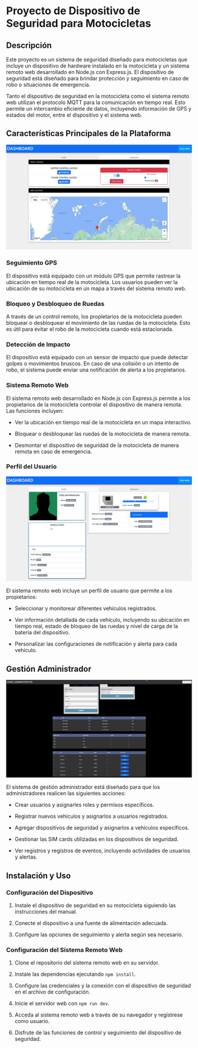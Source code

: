# Proyecto de Dispositivo de Seguridad para Motocicletas

## Descripción

Este proyecto es un sistema de seguridad diseñado para motocicletas que incluye un dispositivo de hardware instalado en la motocicleta y un sistema remoto web desarrollado en Node.js con Express.js. El dispositivo de seguridad está diseñado para brindar protección y seguimiento en caso de robo o situaciones de emergencia.

Tanto el dispositivo de seguridad en la motocicleta como el sistema remoto web utilizan el protocolo MQTT para la comunicación en tiempo real. Esto permite un intercambio eficiente de datos, incluyendo información de GPS y estados del motor, entre el dispositivo y el sistema web.

## Características Principales de la Plataforma
![Gestión de Usuarios](/kampia-node-project/app_Imgs/CONTROLS%20AND%20MAP.jpg)

### Seguimiento GPS

El dispositivo está equipado con un módulo GPS que permite rastrear la ubicación en tiempo real de la motocicleta. Los usuarios pueden ver la ubicación de su motocicleta en un mapa a través del sistema remoto web.

### Bloqueo y Desbloqueo de Ruedas

A través de un control remoto, los propietarios de la motocicleta pueden bloquear o desbloquear el movimiento de las ruedas de la motocicleta. Esto es útil para evitar el robo de la motocicleta cuando está estacionada.

### Detección de Impacto

El dispositivo está equipado con un sensor de impacto que puede detectar golpes o movimientos bruscos. En caso de una colisión o un intento de robo, el sistema puede enviar una notificación de alerta a los propietarios.

### Sistema Remoto Web

El sistema remoto web desarrollado en Node.js con Express.js permite a los propietarios de la motocicleta controlar el dispositivo de manera remota. Las funciones incluyen:

- Ver la ubicación en tiempo real de la motocicleta en un mapa interactivo.

- Bloquear o desbloquear las ruedas de la motocicleta de manera remota.

- Desmontar el dispositivo de seguridad de la motocicleta de manera remota en caso de emergencia.

### Perfil del Usuario

![Gestión de Usuarios](/kampia-node-project/app_Imgs/DASHBOARD.jpg)

El sistema remoto web incluye un perfil de usuario que permite a los propietarios:

- Seleccionar y monitorear diferentes vehículos registrados.

- Ver información detallada de cada vehículo, incluyendo su ubicación en tiempo real, estado de bloqueo de las ruedas y nivel de carga de la batería del dispositivo.

- Personalizar las configuraciones de notificación y alerta para cada vehículo.

## Gestión Administrador

![Gestión de Usuarios](/kampia-node-project/app_Imgs/PANEL%20ADMINISTRATOR.jpg)


El sistema de gestión administrador está diseñado para que los administradores realicen las siguientes acciones:

- Crear usuarios y asignarles roles y permisos específicos.

- Registrar nuevos vehículos y asignarlos a usuarios registrados.

- Agregar dispositivos de seguridad y asignarlos a vehículos específicos.

- Gestionar las SIM cards utilizadas en los dispositivos de seguridad.

- Ver registros y registros de eventos, incluyendo actividades de usuarios y alertas.



## Instalación y Uso

### Configuración del Dispositivo

1. Instale el dispositivo de seguridad en su motocicleta siguiendo las instrucciones del manual.

2. Conecte el dispositivo a una fuente de alimentación adecuada.

3. Configure las opciones de seguimiento y alerta según sea necesario.

### Configuración del Sistema Remoto Web

1. Clone el repositorio del sistema remoto web en su servidor.

2. Instale las dependencias ejecutando `npm install`.

3. Configure las credenciales y la conexión con el dispositivo de seguridad en el archivo de configuración.

4. Inicie el servidor web con `npm run dev`.

5. Acceda al sistema remoto web a través de su navegador y regístrese como usuario.

6. Disfrute de las funciones de control y seguimiento del dispositivo de seguridad.


